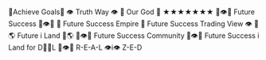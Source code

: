  🔺Achieve Goals🔺
 👁 Truth Way 👁
 🤟 Our God 🤟
 ★★★★★★★
🔺👁🤟 Future Success 🔺👁🤟
🔺 Future Success Empire 🔺
 Future Success Trading View 👁
🎃🌎 Future i Land 🎃🌎
🔺👁🤟 Future Success Community 🔺👁🤟
Future Success i Land for D🔺🔺L 🔺👁🤟
R-E-A-L 👁i👁 Z-E-D

 
<!---
TRUTHTHEORY/TRUTHTHEORY is a ✨ special ✨ repository because its `README.md` (this file) appears on your GitHub profile.
You can click the Preview link to take a look at your changes.
-

